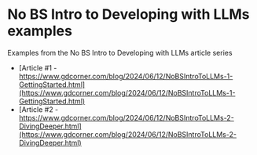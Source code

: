 # No BS Intro to Developing with LLMs examples
Examples from the No BS Intro to Developing with LLMs article series

- [Article #1 - https://www.gdcorner.com/blog/2024/06/12/NoBSIntroToLLMs-1-GettingStarted.html](https://www.gdcorner.com/blog/2024/06/12/NoBSIntroToLLMs-1-GettingStarted.html)
- [Article #2 - https://www.gdcorner.com/blog/2024/06/12/NoBSIntroToLLMs-2-DivingDeeper.html](https://www.gdcorner.com/blog/2024/06/12/NoBSIntroToLLMs-2-DivingDeeper.html)
